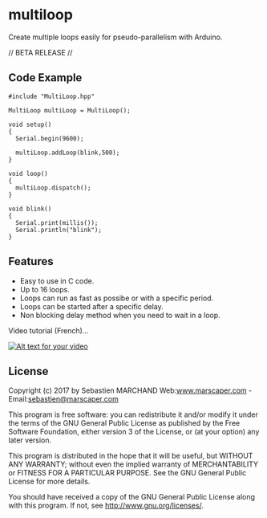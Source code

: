 # multiloop
Create multiple loops easily for pseudo-parallelism with Arduino.

// BETA RELEASE //

## Code Example

```
#include "MultiLoop.hpp"

MultiLoop multiLoop = MultiLoop();

void setup()
{
  Serial.begin(9600);
  
  multiLoop.addLoop(blink,500);
}

void loop()
{
  multiLoop.dispatch();
}

void blink()
{
  Serial.print(millis());
  Serial.println("blink");
}
```

## Features
- Easy to use in C code.
- Up to 16 loops.
- Loops can run as fast as possibe or with a specific period.
- Loops can be started after a specific delay.
- Non blocking delay method when you need to wait in a loop.

Video tutorial (French)...

[![Alt text for your video](https://img.youtube.com/vi/s0Ovzg3ystU/0.jpg)](https://www.youtube.com/watch?v=s0Ovzg3ystU)

## License

Copyright (c) 2017 by Sebastien MARCHAND 
Web:www.marscaper.com - Email:sebastien@marscaper.com

This program is free software: you can redistribute it and/or modify
it under the terms of the GNU General Public License as published by
the Free Software Foundation, either version 3 of the License, or
(at your option) any later version.

This program is distributed in the hope that it will be useful,
but WITHOUT ANY WARRANTY; without even the implied warranty of
MERCHANTABILITY or FITNESS FOR A PARTICULAR PURPOSE.  See the
GNU General Public License for more details.

You should have received a copy of the GNU General Public License
along with this program.  If not, see <http://www.gnu.org/licenses/>.
